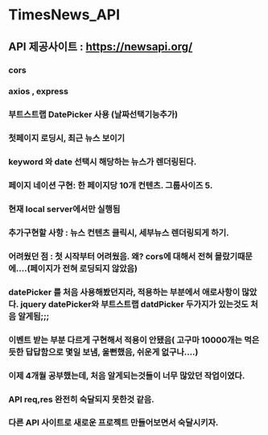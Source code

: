 ﻿# TimesNews_API

## API 제공사이트 : https://newsapi.org/

### cors

### axios , express

### 부트스트랩 DatePicker 사용 (날짜선택기능추가)

### 첫페이지 로딩시, 최근 뉴스 보이기
### keyword 와 date 선택시 해당하는 뉴스가 렌더링된다.
### 페이지 네이션 구현: 한 페이지당 10개 컨텐츠. 그룹사이즈 5.

### 현재 local server에서만 실행됨

### 추가구현할 사항 : 뉴스 컨텐츠 클릭시, 세부뉴스 렌더링되게 하기.
### 어려웠던 점 : 첫 시작부터 어려웠음. 왜? cors에 대해서 전혀 몰랐기때문에....(페이지가 전혀 로딩되지 않았음)
### datePicker 를 처음 사용해봤던지라, 적용하는 부분에서 애로사항이 많았다. jquery datePicker와 부트스트랩 datdPicker 두가지가 있는것도 처음 알게됨;;; 
### 이벤트 받는 부분 다르게 구현해서 적용이 안됐음( 고구마 10000개는 먹은 듯한 답답함으로 몇일 보냄, 울뻔했음, 쉬운게 없구나....)
### 이제 4개월 공부했는데, 처음 알게되는것들이 너무 많았던 작업이였다. 
### API req,res 완전히 숙달되지 못한것 같음. 
### 다른 API 사이트로 새로운 프로젝트 만들어보면서 숙달시키자.

